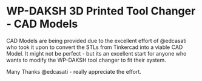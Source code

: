 # WP-DAKSH 3D Printed Tool Changer - CAD Models

CAD Models are being provided due to the excellent effort of @edcasati who took it upon to convert the STLs from Tinkercad into a viable CAD Model. It might not be perfect - but its an excellent start for anyone who wants to modify the WP-DAKSH tool changer to fit their system.

Many Thanks @edcasati - really appreciate the effort.